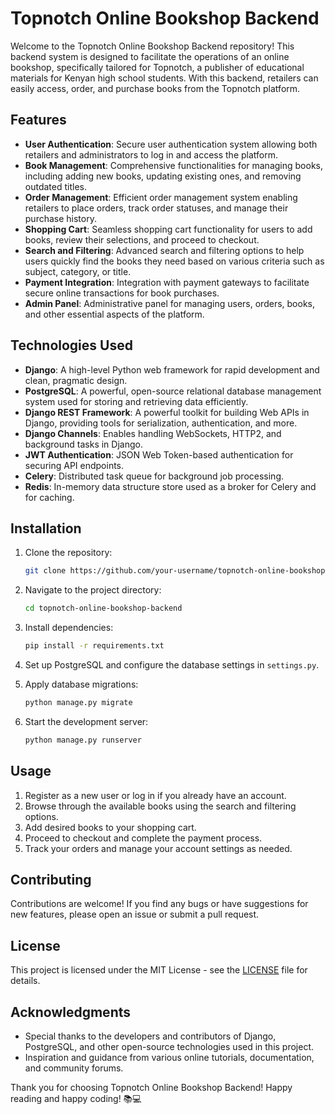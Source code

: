 # Topnotch Online Bookshop Backend

Welcome to the Topnotch Online Bookshop Backend repository! This backend system is designed to facilitate the operations of an online bookshop, specifically tailored for Topnotch, a publisher of educational materials for Kenyan high school students. With this backend, retailers can easily access, order, and purchase books from the Topnotch platform.

## Features

- **User Authentication**: Secure user authentication system allowing both retailers and administrators to log in and access the platform.
- **Book Management**: Comprehensive functionalities for managing books, including adding new books, updating existing ones, and removing outdated titles.
- **Order Management**: Efficient order management system enabling retailers to place orders, track order statuses, and manage their purchase history.
- **Shopping Cart**: Seamless shopping cart functionality for users to add books, review their selections, and proceed to checkout.
- **Search and Filtering**: Advanced search and filtering options to help users quickly find the books they need based on various criteria such as subject, category, or title.
- **Payment Integration**: Integration with payment gateways to facilitate secure online transactions for book purchases.
- **Admin Panel**: Administrative panel for managing users, orders, books, and other essential aspects of the platform.

## Technologies Used

- **Django**: A high-level Python web framework for rapid development and clean, pragmatic design.
- **PostgreSQL**: A powerful, open-source relational database management system used for storing and retrieving data efficiently.
- **Django REST Framework**: A powerful toolkit for building Web APIs in Django, providing tools for serialization, authentication, and more.
- **Django Channels**: Enables handling WebSockets, HTTP2, and background tasks in Django.
- **JWT Authentication**: JSON Web Token-based authentication for securing API endpoints.
- **Celery**: Distributed task queue for background job processing.
- **Redis**: In-memory data structure store used as a broker for Celery and for caching.

## Installation

1. Clone the repository:

    ```bash
    git clone https://github.com/your-username/topnotch-online-bookshop-backend.git
    ```

2. Navigate to the project directory:

    ```bash
    cd topnotch-online-bookshop-backend
    ```

3. Install dependencies:

    ```bash
    pip install -r requirements.txt
    ```

4. Set up PostgreSQL and configure the database settings in `settings.py`.

5. Apply database migrations:

    ```bash
    python manage.py migrate
    ```

6. Start the development server:

    ```bash
    python manage.py runserver
    ```

## Usage

1. Register as a new user or log in if you already have an account.
2. Browse through the available books using the search and filtering options.
3. Add desired books to your shopping cart.
4. Proceed to checkout and complete the payment process.
5. Track your orders and manage your account settings as needed.

## Contributing

Contributions are welcome! If you find any bugs or have suggestions for new features, please open an issue or submit a pull request.

## License

This project is licensed under the MIT License - see the [LICENSE](LICENSE) file for details.

## Acknowledgments

- Special thanks to the developers and contributors of Django, PostgreSQL, and other open-source technologies used in this project.
- Inspiration and guidance from various online tutorials, documentation, and community forums.

Thank you for choosing Topnotch Online Bookshop Backend! Happy reading and happy coding! 📚💻
